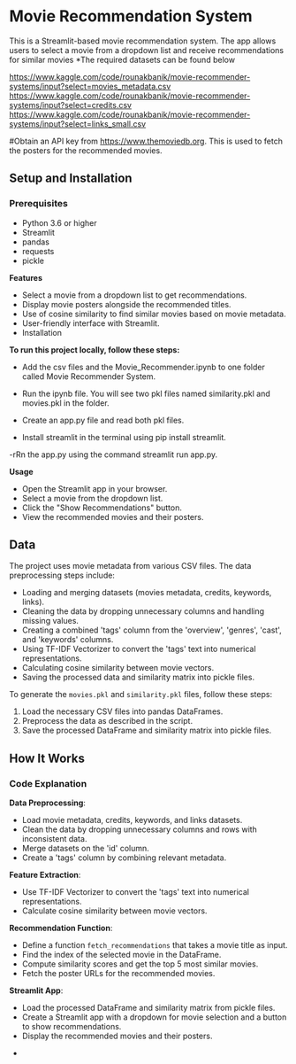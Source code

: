 # Movie Recommendation System
This is a Streamlit-based movie recommendation system. The app allows users to select a movie from a dropdown list and receive recommendations for similar movies
*The required datasets can be found below

https://www.kaggle.com/code/rounakbanik/movie-recommender-systems/input?select=movies_metadata.csv
https://www.kaggle.com/code/rounakbanik/movie-recommender-systems/input?select=credits.csv
https://www.kaggle.com/code/rounakbanik/movie-recommender-systems/input?select=links_small.csv

#Obtain an API key from https://www.themoviedb.org. This is used to fetch the posters for the recommended movies.
## Setup and Installation

### Prerequisites

- Python 3.6 or higher
- Streamlit
- pandas
- requests
- pickle

**Features**
- Select a movie from a dropdown list to get recommendations.
- Display movie posters alongside the recommended titles.
- Use of cosine similarity to find similar movies based on movie metadata.
- User-friendly interface with Streamlit.
- Installation

**To run this project locally, follow these steps:**

- Add the csv files and the Movie_Recommender.ipynb to one folder called Movie Recommender System.

- Run the ipynb file. You will see two pkl files named similarity.pkl and movies.pkl in the folder.

- Create an app.py file and read both pkl files.

- Install streamlit in the terminal using pip install streamlit.

-rRn the app.py using the command streamlit run app.py.


**Usage**
- Open the Streamlit app in your browser.
- Select a movie from the dropdown list.
- Click the "Show Recommendations" button.
- View the recommended movies and their posters.
  
## Data

The project uses movie metadata from various CSV files. The data preprocessing steps include:

- Loading and merging datasets (movies metadata, credits, keywords, links).
- Cleaning the data by dropping unnecessary columns and handling missing values.
- Creating a combined 'tags' column from the 'overview', 'genres', 'cast', and 'keywords' columns.
- Using TF-IDF Vectorizer to convert the 'tags' text into numerical representations.
- Calculating cosine similarity between movie vectors.
- Saving the processed data and similarity matrix into pickle files.

To generate the `movies.pkl` and `similarity.pkl` files, follow these steps:

1. Load the necessary CSV files into pandas DataFrames.
2. Preprocess the data as described in the script.
3. Save the processed DataFrame and similarity matrix into pickle files.

## How It Works

### Code Explanation

**Data Preprocessing**:

- Load movie metadata, credits, keywords, and links datasets.
- Clean the data by dropping unnecessary columns and rows with inconsistent data.
- Merge datasets on the 'id' column.
- Create a 'tags' column by combining relevant metadata.

**Feature Extraction**:

- Use TF-IDF Vectorizer to convert the 'tags' text into numerical representations.
- Calculate cosine similarity between movie vectors.

**Recommendation Function**:

- Define a function `fetch_recommendations` that takes a movie title as input.
- Find the index of the selected movie in the DataFrame.
- Compute similarity scores and get the top 5 most similar movies.
- Fetch the poster URLs for the recommended movies.

**Streamlit App**:

- Load the processed DataFrame and similarity matrix from pickle files.
- Create a Streamlit app with a dropdown for movie selection and a button to show recommendations.
- Display the recommended movies and their posters.



*
